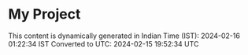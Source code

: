 # My Project

This content is dynamically generated in Indian Time (IST): 2024-02-16 01:22:34 IST
Converted to UTC: 2024-02-15 19:52:34 UTC
